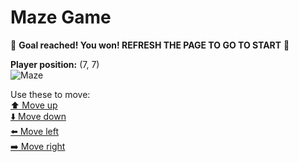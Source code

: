 # Maze Game  
🏁 **Goal reached! You won! REFRESH THE PAGE TO GO TO START** 🏁

**Player position:** (7, 7)  
![Maze](https://github-maze-game.vercel.app/images/pos_7_7.png?t=1761000279196)

Use these to move:  
[⬆️ Move up](https://github-maze-game.vercel.app/move/7_7_w)  
[⬇️ Move down](https://github-maze-game.vercel.app/move/7_7_s)  
[⬅️ Move left](https://github-maze-game.vercel.app/move/7_7_a)  
[➡️ Move right](https://github-maze-game.vercel.app/move/7_7_d)
